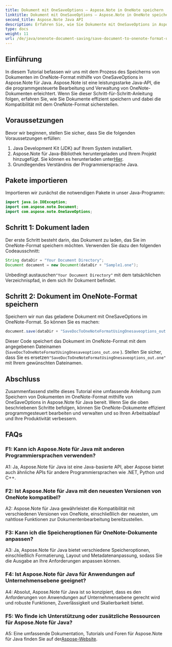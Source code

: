 ```yaml
---
title: Dokument mit OneSaveOptions – Aspose.Note in OneNote speichern
linktitle: Dokument mit OneSaveOptions – Aspose.Note in OneNote speichern
second_title: Aspose.Note Java API
description: Erfahren Sie, wie Sie Dokumente mit OneSaveOptions in Aspose.Note für Java im OneNote-Format speichern. Verbessern Sie Ihren Workflow mit diesem umfassenden Tutorial.
type: docs
weight: 11
url: /de/java/onenote-document-saving/save-document-to-onenote-format-using-onesaveoptions/
---
```

## Einführung

In diesem Tutorial befassen wir uns mit dem Prozess des Speicherns von Dokumenten im OneNote-Format mithilfe von OneSaveOptions in Aspose.Note für Java. Aspose.Note ist eine leistungsstarke Java-API, die die programmgesteuerte Bearbeitung und Verwaltung von OneNote-Dokumenten erleichtert. Wenn Sie dieser Schritt-für-Schritt-Anleitung folgen, erfahren Sie, wie Sie Dokumente effizient speichern und dabei die Kompatibilität mit dem OneNote-Format sicherstellen.

## Voraussetzungen

Bevor wir beginnen, stellen Sie sicher, dass Sie die folgenden Voraussetzungen erfüllen:
1. Java Development Kit (JDK) auf Ihrem System installiert.
2.  Aspose.Note für Java-Bibliothek heruntergeladen und Ihrem Projekt hinzugefügt. Sie können es herunterladen unter[Hier](https://releases.aspose.com/note/java/).
3. Grundlegendes Verständnis der Programmiersprache Java.

## Pakete importieren

Importieren wir zunächst die notwendigen Pakete in unser Java-Programm:

```java
import java.io.IOException;
import com.aspose.note.Document;
import com.aspose.note.OneSaveOptions;
```

## Schritt 1: Dokument laden

Der erste Schritt besteht darin, das Dokument zu laden, das Sie im OneNote-Format speichern möchten. Verwenden Sie dazu den folgenden Codeausschnitt:

```java
String dataDir = "Your Document Directory";
Document document = new Document(dataDir + "Sample1.one");
```

 Unbedingt austauschen`"Your Document Directory"` mit dem tatsächlichen Verzeichnispfad, in dem sich Ihr Dokument befindet.

## Schritt 2: Dokument im OneNote-Format speichern

Speichern wir nun das geladene Dokument mit OneSaveOptions im OneNote-Format. So können Sie es machen:

```java
document.save(dataDir + "SaveDocToOneNoteFormatUsingOnesaveoptions_out.one", new OneSaveOptions());
```

Dieser Code speichert das Dokument im OneNote-Format mit dem angegebenen Dateinamen (`SaveDocToOneNoteFormatUsingOnesaveoptions_out.one` ). Stellen Sie sicher, dass Sie es ersetzen`"SaveDocToOneNoteFormatUsingOnesaveoptions_out.one"` mit Ihrem gewünschten Dateinamen.

## Abschluss

Zusammenfassend stellte dieses Tutorial eine umfassende Anleitung zum Speichern von Dokumenten im OneNote-Format mithilfe von OneSaveOptions in Aspose.Note für Java bereit. Wenn Sie die oben beschriebenen Schritte befolgen, können Sie OneNote-Dokumente effizient programmgesteuert bearbeiten und verwalten und so Ihren Arbeitsablauf und Ihre Produktivität verbessern.

## FAQs

### F1: Kann ich Aspose.Note für Java mit anderen Programmiersprachen verwenden?

A1: Ja, Aspose.Note für Java ist eine Java-basierte API, aber Aspose bietet auch ähnliche APIs für andere Programmiersprachen wie .NET, Python und C++.

### F2: Ist Aspose.Note für Java mit den neuesten Versionen von OneNote kompatibel?

A2: Aspose.Note für Java gewährleistet die Kompatibilität mit verschiedenen Versionen von OneNote, einschließlich der neuesten, um nahtlose Funktionen zur Dokumentenbearbeitung bereitzustellen.

### F3: Kann ich die Speicheroptionen für OneNote-Dokumente anpassen?

A3: Ja, Aspose.Note für Java bietet verschiedene Speicheroptionen, einschließlich Formatierung, Layout und Metadatenanpassung, sodass Sie die Ausgabe an Ihre Anforderungen anpassen können.

### F4: Ist Aspose.Note für Java für Anwendungen auf Unternehmensebene geeignet?

A4: Absolut, Aspose.Note für Java ist so konzipiert, dass es den Anforderungen von Anwendungen auf Unternehmensebene gerecht wird und robuste Funktionen, Zuverlässigkeit und Skalierbarkeit bietet.

### F5: Wo finde ich Unterstützung oder zusätzliche Ressourcen für Aspose.Note für Java?

 A5: Eine umfassende Dokumentation, Tutorials und Foren für Aspose.Note für Java finden Sie auf der[Aspose-Website](https://forum.aspose.com/c/note/28).